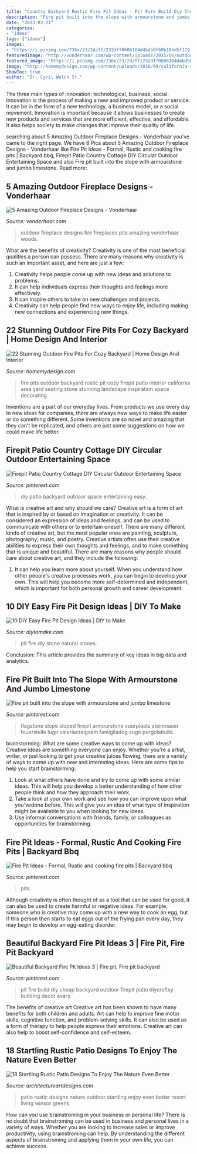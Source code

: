 ```yaml
---
title: "Country Backyard Rustic Fire Pit Ideas - Pit Fire Build Diy Cheap Backyard Outdoor Firepit Patio Diycraftsy Building Decor Avary"
description: "Fire pit built into the slope with armourstone and jumbo limestone"
date: "2023-03-21"
categories:
- "ideas"
tags: ["ideas"]
images:
- "https://i.pinimg.com/736x/23/2d/ff/232dff0606104d4bdb0f68b18bd5f179.jpg"
featuredImage: "http://vonderhaar.com/wp-content/uploads/2015/06/outdoor-fireplaces-and-fire-pits-10.jpg"
featured_image: "https://i.pinimg.com/736x/23/2d/ff/232dff0606104d4bdb0f68b18bd5f179.jpg"
image: "http://homemydesign.com/wp-content/uploads/2016/04/california-rustic-home-fire-pits.jpg"
ShowToc: true
author: "Dr. Cyril Welch Sr."
---
```



The three main types of innovation: technological, business, social.
Innovation is the process of making a new and improved product or service. It can be in the form of a new technology, a business model, or a social movement. Innovation is important because it allows businesses to create new products and services that are more efficient, effective, and affordable. It also helps society to make changes that improve their quality of life.

	

		
searching about 5 Amazing Outdoor Fireplace Designs - Vonderhaar you've came to the right page. We have 8 Pics about 5 Amazing Outdoor Fireplace Designs - Vonderhaar like Fire Pit Ideas - Formal, Rustic and cooking fire pits | Backyard bbq, Firepit Patio Country Cottage DIY Circular Outdoor Entertaining Space and also Fire pit built into the slope with armourstone and jumbo limestone. Read more:
		
    
## 5 Amazing Outdoor Fireplace Designs - Vonderhaar

<img loading=lazy src="http://vonderhaar.com/wp-content/uploads/2015/06/outdoor-fireplaces-and-fire-pits-10.jpg" onerror="this.onerror=null;this.src='https://tse1.mm.bing.net/th?id=OIP.ZWN9LPPmuIqpgQ8fpX5VEgHaFl&amp;pid=15.1';" alt="5 Amazing Outdoor Fireplace Designs - Vonderhaar">

_Source: vonderhaar.com_

>outdoor fireplace designs fire fireplaces pits amazing vonderhaar woods. 

	

What are the benefits of creativity?
Creativity is one of the most beneficial qualities a person can possess. There are many reasons why creativity is such an important asset, and here are just a few: 
1. Creativity helps people come up with new ideas and solutions to problems. 
2. It can help individuals express their thoughts and feelings more effectively.
3. It can inspire others to take on new challenges and projects.
4. Creativity can help people find new ways to enjoy life, including making new connections and experiencing new things.

    
## 22 Stunning Outdoor Fire Pits For Cozy Backyard | Home Design And Interior

<img loading=lazy src="http://homemydesign.com/wp-content/uploads/2016/04/california-rustic-home-fire-pits.jpg" onerror="this.onerror=null;this.src='https://tse3.mm.bing.net/th?id=OIP.vWeFtvpOBQ59v1FDuOiesgHaLP&amp;pid=15.1';" alt="22 Stunning Outdoor Fire Pits For Cozy Backyard | Home Design And Interior">

_Source: homemydesign.com_

>fire pits outdoor backyard rustic pit cozy firepit patio interior california area yard seating stone stunning landscape inspiration space decorating. 

	

Inventions are a part of our everyday lives. From products we use every day to new ideas for companies, there are always new ways to make life easier or do something different. Some inventions are so novel and amazing that they can’t be replicated, and others are just some suggestions on how we could make life better.

    
## Firepit Patio Country Cottage DIY Circular Outdoor Entertaining Space

<img loading=lazy src="https://i.pinimg.com/736x/23/2d/ff/232dff0606104d4bdb0f68b18bd5f179.jpg" onerror="this.onerror=null;this.src='https://tse3.mm.bing.net/th?id=OIP.IRiE8Yz1mOKtpjcaZaJXQwHaLH&amp;pid=15.1';" alt="Firepit Patio Country Cottage DIY Circular Outdoor Entertaining Space">

_Source: pinterest.com_

>diy patio backyard outdoor space entertaining easy. 

	

What is creative art and why should we care?
Creative art is a form of art that is inspired by or based on imagination or creativity. It can be considered an expression of ideas and feelings, and can be used to communicate with others or to entertain oneself. There are many different kinds of creative art, but the most popular ones are painting, sculpture, photography, music, and poetry. Creative artists often use their creative abilities to express their own thoughts and feelings, and to make something that is unique and beautiful. There are many reasons why people should care about creative art, and they include the following: 
1) It can help you learn more about yourself. When you understand how other people's creative processes work, you can begin to develop your own. This will help you become more self-determined and independent, which is important for both personal growth and career development.

    
## 10 DIY Easy Fire Pit Design Ideas | DIY To Make

<img loading=lazy src="http://www.diytomake.com/wp-content/uploads/2015/08/Unique-stone-fire-pit-ideas.jpg" onerror="this.onerror=null;this.src='https://tse1.mm.bing.net/th?id=OIP.xeS-mDkqED80TiOo5vV6QwHaFj&amp;pid=15.1';" alt="10 DIY Easy Fire Pit Design Ideas | DIY to Make">

_Source: diytomake.com_

>pit fire diy stone natural stones. 

	

Conclusion:
This article provides the summary of key ideas in big data and analytics.

    
## Fire Pit Built Into The Slope With Armourstone And Jumbo Limestone

<img loading=lazy src="https://i.pinimg.com/736x/4a/a2/b3/4aa2b340973d622c0d35a3e1abcb1489.jpg" onerror="this.onerror=null;this.src='https://tse4.mm.bing.net/th?id=OIP.P-9Ygxe72QipGNJ5ylfDUwHaFi&amp;pid=15.1';" alt="Fire pit built into the slope with armourstone and jumbo limestone">

_Source: pinterest.com_

>flagstone slope sloped firepit armourstone vuurplaats steinmauer feuerstelle lugo valeriacraigsam famigliadog sugo pergolabuild. 

	

brainstorming: What are some creative ways to come up with ideas?
Creative ideas are something everyone can enjoy. Whether you're a artist, writer, or just looking to get your creative juices flowing, there are a variety of ways to come up with new and interesting ideas. Here are some tips to help you start brainstorming: 
1. Look at what others have done and try to come up with some similar ideas. This will help you develop a better understanding of how other people think and how they approach their work. 
2. Take a look at your own work and see how you can improve upon what you'vedone before. This will give you an idea of what type of inspiration might be available to you when looking for new ideas. 
3. Use informal conversations with friends, family, or colleagues as opportunities for brainstorming.

    
## Fire Pit Ideas - Formal, Rustic And Cooking Fire Pits | Backyard Bbq

<img loading=lazy src="https://i.pinimg.com/736x/9f/6d/13/9f6d13c1bc6c337c0378cba986783c5a.jpg" onerror="this.onerror=null;this.src='https://tse4.mm.bing.net/th?id=OIP.tK50jG5cOdcYTrDiOVenRgHaI4&amp;pid=15.1';" alt="Fire Pit Ideas - Formal, Rustic and cooking fire pits | Backyard bbq">

_Source: pinterest.com_

>pits. 

	

Although creativity is often thought of as a tool that can be used for good, it can also be used to create harmful or negative ideas. For example, someone who is creative may come up with a new way to cook an egg, but if this person then starts to eat eggs out of the frying pan every day, they may begin to develop an egg-eating disorder.

    
## Beautiful Backyard Fire Pit Ideas 3 | Fire Pit, Fire Pit Backyard

<img loading=lazy src="https://i.pinimg.com/736x/75/0a/74/750a74a8cb987d3def95f17b3edc6a20.jpg" onerror="this.onerror=null;this.src='https://tse4.mm.bing.net/th?id=OIP.DKOHd8GFLN8jRxKGv5S_wgHaPb&amp;pid=15.1';" alt="Beautiful Backyard Fire Pit Ideas 3 | Fire pit, Fire pit backyard">

_Source: pinterest.com_

>pit fire build diy cheap backyard outdoor firepit patio diycraftsy building decor avary. 

	

The benefits of creative art
Creative art has been shown to have many benefits for both children and adults. Art can help to improve fine motor skills, cognitive function, and problem-solving skills. It can also be used as a form of therapy to help people express their emotions. Creative art can also help to boost self-confidence and self-esteem.

    
## 18 Startling Rustic Patio Designs To Enjoy The Nature Even Better

<img loading=lazy src="https://www.architectureartdesigns.com/wp-content/uploads/2015/03/18-Startling-Rustic-Patio-Designs-To-Enjoy-The-Nature-Even-Better-17-630x420.jpg" onerror="this.onerror=null;this.src='https://tse3.mm.bing.net/th?id=OIP.KxHIxlq8Bp5aRPspWGvYegHaE8&amp;pid=15.1';" alt="18 Startling Rustic Patio Designs To Enjoy The Nature Even Better">

_Source: architectureartdesigns.com_

>patio rustic designs nature outdoor startling enjoy even better resort living winsor greens. 

	

How can you use brainstroming in your business or personal life?
There is no doubt that brainstroming can be used in business and personal lives in a variety of ways. Whether you are looking to increase sales or improve productivity, using brainstroming can help. By understanding the different aspects of brainstroming and applying them in your own life, you can achieve success.

